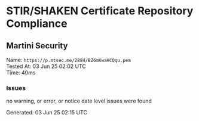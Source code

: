 # STIR/SHAKEN Certificate Repository Compliance

## Martini Security

Name: `https://p.mtsec.me/2884/BZ6mKwaHCQqu.pem`\
Tested At: 03 Jun 25 02:02 UTC\
Time: 40ms

### Issues

no warning, or error, or notice date level issues were found

Generated: 03 Jun 25 02:15 UTC